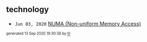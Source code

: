 ## technology


* <code>Jun 03, 2020</code> [NUMA (Non-uniform Memory Access)](2020-06-03T07-43-31-numa-non-uniform-memory-access.md)

<sup><sub>generated 13 Sep 2020 19:30:36 by <a href='https://github.com/senorprogrammer/til'>til</a></sub></sup>
